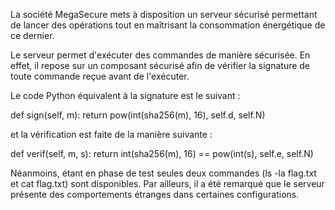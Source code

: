 La société MegaSecure mets à disposition un serveur sécurisé permettant de lancer des opérations tout en maîtrisant la consommation énergétique de ce dernier.

Le serveur permet d'exécuter des commandes de manière sécurisée. En effet, il repose sur un composant sécurisé afin de vérifier la signature de toute commande reçue avant de l'exécuter.

Le code Python équivalent à la signature est le suivant :

def sign(self, m):
    return pow(int(sha256(m), 16), self.d, self.N)

et la vérification est faite de la manière suivante :

def verif(self, m, s):
    return int(sha256(m), 16) == pow(int(s), self.e, self.N)

Néanmoins, étant en phase de test seules deux commandes (ls -la flag.txt et cat flag.txt) sont disponibles. Par ailleurs, il a été remarqué que le serveur présente des comportements étranges dans certaines configurations.
